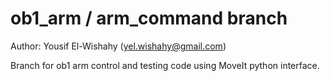 # ob1_arm / arm_command branch

Author: Yousif El-Wishahy (yel.wishahy@gmail.com)

Branch for ob1 arm control and testing code using MoveIt python interface.
